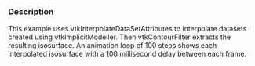 ### Description
This example uses vtkInterpolateDataSetAttributes to interpolate datasets created using vtkImplicitModeller. Then vtkContourFilter extracts the resulting isosurface. An animation loop of 100 steps shows each interpolated isosurface with a 100 millisecond delay between each frame.
